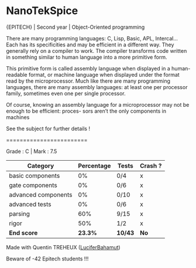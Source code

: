 # NanoTekSpice
{EPITECH} | Second year | Object-Oriented programming

There are many programming languages: C, Lisp, Basic, APL, Intercal...
Each has its specificities and may be efficient in a different way.
They generally rely on a compiler to work.
The compiler transforms code written in something similar to human language into a more primitive form.

This primitive form is called assembly language when displayed in a human-readable format, or machine language when displayed under the format read by the microprocessor. Much like there are many programming languages, there are many assembly languages: at least one per processor family, sometimes even one per single processor.

Of course, knowing an assembly language for a microprocessor may not be enough to be efficient: proces-
sors aren’t the only components in machines

See the subject for further details !

========================

Grade : C | Mark : 7.5

| Category            | Percentage | Tests     | Crash ? |
|---------------------|------------|-----------|---------|
| basic components    | 0%         | 0/4       | x       |
| gate components     | 0%         | 0/6       | x       |
| advanced components | 0%         | 0/10      | x       |
| advanced tests      | 0%         | 0/6       | x       |
| parsing             | 60%        | 9/15      | x       |
| rigor               | 50%        | 1/2       | x       |
| **End score**       | **23.3%**  | **10/43** | **No**  |

Made with Quentin TREHEUX ([LuciferBahamut](https://github.com/LuciferBahamut))

Beware of -42 Epitech students !!!
